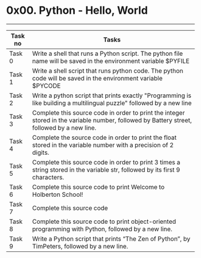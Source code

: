 # 0x00. Python - Hello, World
---
|Task no|Tasks	|
|-------|-------|
|Task 0 |Write a shell that runs a Python script. The python file name will be saved in the environment variable $PYFILE|
|Task 1 |Write a shell script that runs python code. The python code will be saved in the environment variable $PYCODE|
|Task 2 |Write a python script that prints exactly "Programming is like building a multilingual puzzle" followed by a new line|
|Task 3 |Complete this source code in order to print the integer stored in the variable number, followed by Battery street, followed by a new line.|
|Task 4 |Complete the source code in order to print the float stored in the variable number with a precision of 2 digits.|
|Task 5 |Complete this source code in order to print 3 times a string stored in the variable str, followed by its first 9 characters.|
|Task 6 |Complete this source code to print Welcome to Holberton School!|
|Task 7 |Complete this source code|
|Task 8 |Complete this source code to print object-oriented programming with Python, followed by a new line.|
|Task 9 |Write a Python script that prints “The Zen of Python”, by TimPeters, followed by a new line.|
